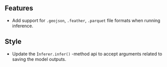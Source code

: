 ## Features
- Add support for `.geojson`, `.feather`, `.parquet` file formats when running inference.

## Style
- Update the `Ìnferer.infer()` -method api to accept arguments related to saving the model outputs.
